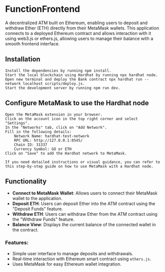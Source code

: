 # FunctionFrontend

A decentralized ATM built on Ethereum, enabling users to deposit and withdraw Ether (ETH) directly from their MetaMask wallets. This application connects to a deployed Ethereum contract and allows interaction with it using web3.js or ethers.js, allowing users to manage their balance with a smooth frontend interface.

## Installation

    Install the dependencies by running npm install.
    Start the local blockchain using Hardhat by running npx hardhat node.
    Open new terminal and deploy the Bank contract npx hardhat run --network localhost scripts/deploy.js.
    Start the development server by running npm run dev.

## Configure MetaMask to use the Hardhat node

    Open the MetaMask extension in your browser.
    Click on the account icon in the top right corner and select "Settings".
    In the "Networks" tab, click on "Add Network".
    Fill in the following details:
        Network Name: hardhat-test-network
        RPC URL: http://127.0.0.1:8545/
        Chain ID: 31337
        Currency Symbol: GO or ETH
    Click on "Save" to add the Hardhat network to MetaMask.

    If you need detailed instructions or visual guidance, you can refer to this step-by-step guide on how to use MetaMask with a Hardhat node.


## Functionality

- **Connect to MetaMask Wallet**: Allows users to connect their MetaMask wallet to the application.
- **Deposit ETH**: Users can deposit Ether into the ATM contract using the "Deposit Funds" feature.
- **Withdraw ETH**: Users can withdraw Ether from the ATM contract using the "Withdraw Funds" feature.
- **Balance View**: Displays the current balance of the connected wallet in the contract.
  
### Features:
- Simple user interface to manage deposits and withdrawals.
- Real-time interaction with Ethereum smart contract using `ethers.js`.
- Uses MetaMask for easy Ethereum wallet integration.
